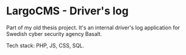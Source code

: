 # LargoCMS - Driver's log

Part of my old thesis project. It's an internal driver's log application for Swedish cyber security agency Basalt.

Tech stack: PHP, JS, CSS, SQL.
